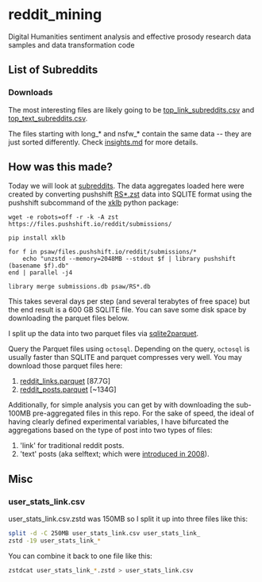 # reddit_mining

Digital Humanities sentiment analysis and effective prosody research data samples and data transformation code

## List of Subreddits

### Downloads

The most interesting files are likely going to be [top_link_subreddits.csv](./top_link_subreddits.csv) and [top_text_subreddits.csv](./top_text_subreddits.csv).

The files starting with long_* and nsfw_* contain the same data -- they are just sorted differently. Check [insights.md](./insights.md) for more details.

## How was this made?

Today we will look at [subreddits](https://youtu.be/pUncXbXAiV0). The data aggregates loaded here were created by converting pushshift [RS\*.zst](https://files.pushshift.io/reddit/submissions/) data into SQLITE format using the pushshift subcommand of the [xklb](https://github.com/chapmanjacobd/library) python package:

```fish
wget -e robots=off -r -k -A zst https://files.pushshift.io/reddit/submissions/

pip install xklb

for f in psaw/files.pushshift.io/reddit/submissions/*
    echo "unzstd --memory=2048MB --stdout $f | library pushshift (basename $f).db"
end | parallel -j4

library merge submissions.db psaw/RS*.db
```

This takes several days per step (and several terabytes of free space) but the end result is a 600 GB SQLITE file. You can save some disk space by downloading the parquet files below.

I split up the data into two parquet files via [sqlite2parquet](https://github.com/asayers/sqlite2parquet/).

Query the Parquet files using `octosql`. Depending on the query, `octosql` is usually faster than SQLITE and parquet compresses very well. You may download those parquet files here:

1) [reddit_links.parquet](https://archive.org/details/reddit_links) [87.7G]
2) [reddit_posts.parquet](https://archive.org/details/reddit_posts) [~134G]

Additionally, for simple analysis you can get by with downloading the sub-100MB pre-aggregated files in this repo. For the sake of speed, the ideal of having clearly defined experimental variables, I have bifurcated the aggregations based on the type of post into two types of files:

1) 'link' for traditional reddit posts.
2) 'text' posts (aka selftext; which were [introduced in 2008](https://news.ycombinator.com/item?id=20453120)).

## Misc

### user_stats_link.csv

user_stats_link.csv.zstd was 150MB so I split it up into three files like this:

```sh
split -d -C 250MB user_stats_link.csv user_stats_link_
zstd -19 user_stats_link_*
```

You can combine it back to one file like this:

```sh
zstdcat user_stats_link_*.zstd > user_stats_link.csv
```
